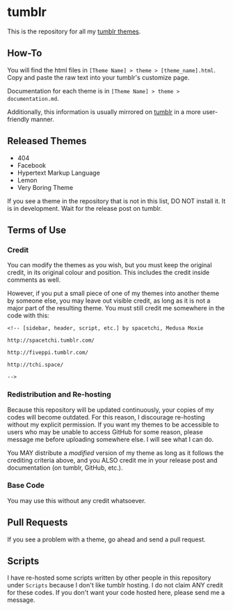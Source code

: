 # tumblr

This is the repository for all my [tumblr themes](https://fiveppi.tumblr.com). 

## How-To

You will find the html files in  `[Theme Name] > theme > [theme_name].html`. Copy and paste the raw text into your tumblr's customize page.

Documentation for each theme is in `[Theme Name] > theme > documentation.md`.

Additionally, this information is usually mirrored on [tumblr](https://fiveppi.tumblr.com) in a more user-friendly manner.

## Released Themes

- 404
- Facebook
- Hypertext Markup Language
- Lemon
- Very Boring Theme

If you see a theme in the repository that is not in this list, DO NOT install it. It is in development. Wait for the release post on tumblr.

## Terms of Use

### Credit 

You can modify the themes as you wish, but you must keep the original credit, in its original colour and position. This includes the credit inside comments as well.

However, if you put a small piece of one of my themes into another theme by someone else, you may leave out visible credit, as long as it is not a major part of the resulting theme. You must still credit me somewhere in the code with this:

```
<!-- [sidebar, header, script, etc.] by spacetchi, Medusa Moxie 

http://spacetchi.tumblr.com/

http://fiveppi.tumblr.com/

http://tchi.space/

-->
```

### Redistribution and Re-hosting

Because this repository will be updated continuously, your copies of my codes will become outdated. For this reason, I discourage re-hosting without my explicit permission. If you want my themes to be accessible to users who may be unable to access GitHub for some reason, please message me before uploading somewhere else. I will see what I can do.

You MAY distribute a *modified* version of my theme as long as it follows the crediting criteria above, and you ALSO credit me in your release post and documentation (on tumblr, GitHub, etc.).

### Base Code

You may use this without any credit whatsoever.

## Pull Requests

If you see a problem with a theme, go ahead and send a pull request.

## Scripts

I have re-hosted some scripts written by other people in this repository under `Scripts` because I don't like tumblr hosting. I do not claim ANY credit for these codes. If you don't want your code hosted here, please send me a message.
